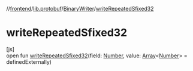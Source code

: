 //[frontend](../../../index.md)/[lib.protobuf](../index.md)/[BinaryWriter](index.md)/[writeRepeatedSfixed32](write-repeated-sfixed32.md)

# writeRepeatedSfixed32

[js]\
open fun [writeRepeatedSfixed32](write-repeated-sfixed32.md)(field: [Number](https://kotlinlang.org/api/latest/jvm/stdlib/kotlin/-number/index.html), value: [Array](https://kotlinlang.org/api/latest/jvm/stdlib/kotlin/-array/index.html)&lt;[Number](https://kotlinlang.org/api/latest/jvm/stdlib/kotlin/-number/index.html)&gt; = definedExternally)
